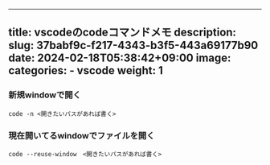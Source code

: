 
---
title: vscodeのcodeコマンドメモ
description: 
slug: 37babf9c-f217-4343-b3f5-443a69177b90
date: 2024-02-18T05:38:42+09:00
image: 
categories:
    - vscode
weight: 1      
---

### 新規windowで開く

```
code -n <開きたいパスがあれば書く>
```

### 現在開いてるwindowでファイルを開く

```
code --reuse-window　<開きたいパスがあれば書く>
```